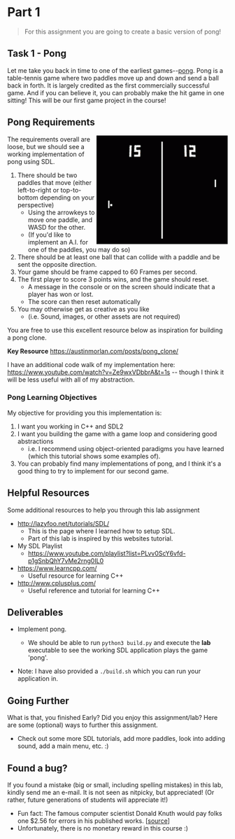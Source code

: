 # Part 1

> For this assignment you are going to create a basic version of pong!

## Task 1 - Pong

Let me take you back in time to one of the earliest games--[pong](https://en.wikipedia.org/wiki/Pong). Pong is a table-tennis game where two paddles move up and down and send a ball back in forth. It is largely credited as the first commercially successful game. And if you can believe it, you can probably make the hit game in one sitting! This will be our first game project in the course!

## Pong Requirements

<img align="right" width="300px" src="./media/pong.gif">

The requirements overall are loose, but we should see a working implementation of pong using SDL.

1. There should be two paddles that move (either left-to-right or top-to-bottom depending on your perspective)
	- Using the arrowkeys to move one paddle, and WASD for the other.
	- (If you'd like to implement an A.I. for one of the paddles, you may do so)
2. There should be at least one ball that can collide with a paddle and be sent the opposite direction.
3. Your game should be frame capped to 60 Frames per second.
4. The first player to score 3 points wins, and the game should reset.
	- A message in the console or on the screen should indicate that a player has won or lost.
    - The score can then reset automatically
5. You may otherwise get as creative as you like
	- (i.e. Sound, images, or other assets are not required)

You are free to use this excellent resource below as inspiration for building a pong clone. 

**Key Resource** https://austinmorlan.com/posts/pong_clone/

I have an additional code walk of my implementation here: https://www.youtube.com/watch?v=Ze9wxVDbbrA&t=1s -- though I think it will be less useful with all of my abstraction.

### Pong Learning Objectives

My objective for providing you this implementation is:

1. I want you working in C++ and SDL2
2. I want you building the game with a game loop and considering good abstractions
    - i.e. I recommend using object-oriented paradigms you have learned (which this tutorial shows some examples of).
3. You can probably find many implementations of pong, and I think it's a good thing to try to implement for our second game.

## Helpful Resources

Some additional resources to help you through this lab assignment

- http://lazyfoo.net/tutorials/SDL/ 
	- This is the page where I learned how to setup SDL. 
	- Part of this lab is inspired by this websites tutorial.
- My SDL Playlist
    - https://www.youtube.com/playlist?list=PLvv0ScY6vfd-p1gSnbQhY7vMe2rng0IL0
- https://www.learncpp.com/
	- Useful resource for learning C++
- http://www.cplusplus.com/
	- Useful reference and tutorial for learning C++

## Deliverables

- Implement pong.
	- We should be able to run `python3 build.py` and execute the **lab** executable to see the working SDL application plays the game 'pong'.
	
- Note: I have also provided a `./build.sh` which you can run your application in.

## Going Further

What is that, you finished Early? Did you enjoy this assignment/lab? Here are some (optional) ways to further this assignment.

- Check out some more SDL tutorials, add more paddles, look into adding sound, add a main menu, etc. :)

## Found a bug?

If you found a mistake (big or small, including spelling mistakes) in this lab, kindly send me an e-mail. It is not seen as nitpicky, but appreciated! (Or rather, future generations of students will appreciate it!)

- Fun fact: The famous computer scientist Donald Knuth would pay folks one $2.56 for errors in his published works. [[source](https://en.wikipedia.org/wiki/Knuth_reward_check)]
- Unfortunately, there is no monetary reward in this course :)
